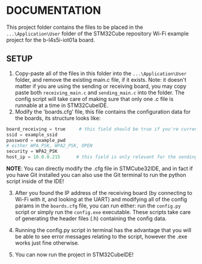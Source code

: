 # DOCUMENTATION
This project folder contains the files to be placed in the `...\Application\User` folder of the STM32Cube repository Wi-Fi example project for the b-l4s5i-iot01a board.

## SETUP
1. Copy-paste all of the files in this folder into the `...\Application\User` folder, and remove the existing main.c file, if it exists. Note: it doesn't matter if you are using the sending or receiving board, you may copy paste both `receiving_main.c` and `sending_main.c` into the folder. The config script will take care of making sure that only one .c file is runnable at a time in STM32CubeIDE.
2. Modify the 'boards.cfg' file, this file contains the configuration data for the boards, its structure looks like:

```python
board_receiving = true     # this field should be true if you're currently working with the receiving board, and false otherwise
ssid = example_ssid        
password = example_pwd
# either WPA_PSK, WPA2_PSK, OPEN
security = WPA2_PSK 
host_ip = 10.0.0.215      # this field is only relevant for the sending board, and you might need to connect with the receiving board first to see what is the IP address
```
**NOTE**: You can directly modify the .cfg file in STMCube32IDE, and in fact if you have Git installed you can also use the Git terminal to run the python script inside of the IDE!

3. After you found the IP address of the receiving board (by connecting to Wi-Fi with it, and looking at the UART) and modifying all of the config params in the `boards.cfg` file, you can run either: run the `config.py` script or simply run the `config.exe` executable. These scripts take care of generating the header files (.h) containing the config data.

4. Running the config.py script in terminal has the advantage that you will be able to see error messages relating to the script, however the .exe works just fine otherwise.
   
5. You can now run the project in STM32CubeIDE!
